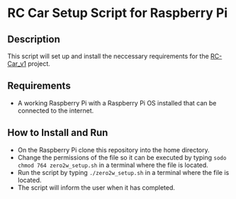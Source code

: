 # RC Car Setup Script for Raspberry Pi

## Description
This script will set up and install the neccessary requirements for the [RC-Car_v1](https://github.com/KColagiovanni/RC_Car_v1) project.

## Requirements

- A working Raspberry Pi with a Raspberry Pi OS installed that can be connected to the internet.

## How to Install and Run

- On the Raspberry Pi clone this repository into the home directory.
- Change the permissions of the file so it can be executed by typing `sodo chmod 764 zero2w_setup.sh` in a terminal where the file is located.
- Run the script by typing `./zero2w_setup.sh` in a terminal where the file is located.
- The script will inform the user when it has completed.

